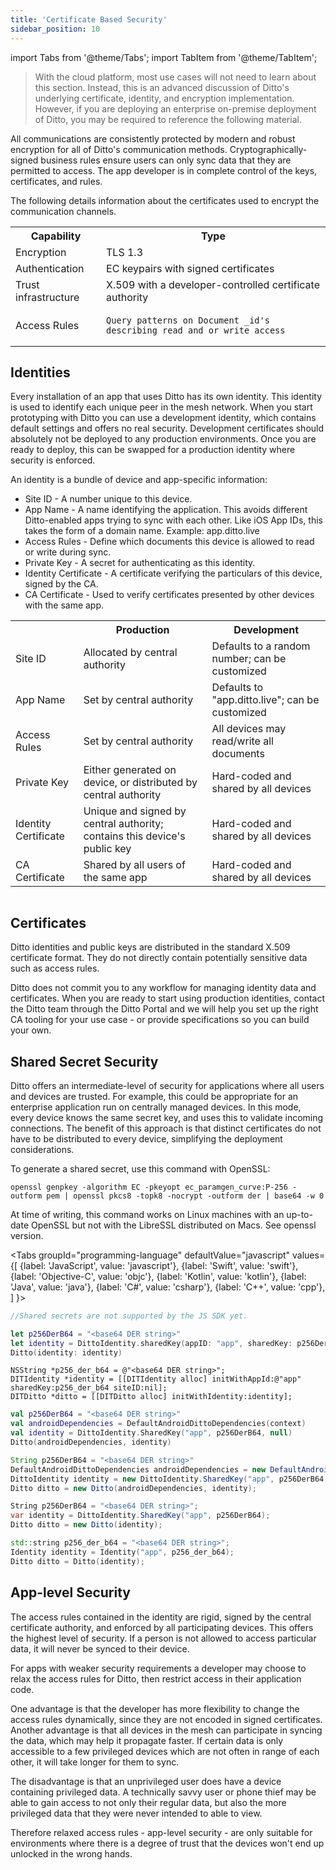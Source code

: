 ```yaml
---
title: 'Certificate Based Security'
sidebar_position: 10
---
```



import Tabs from '@theme/Tabs';
import TabItem from '@theme/TabItem';

> With the cloud platform, most use cases will not need to learn about this section. Instead, this is an advanced discussion of Ditto's underlying certificate, identity, and encryption implementation. However, if you are deploying an enterprise on-premise deployment of Ditto, you may be required to reference the following material.

All communications are consistently protected by modern and robust encryption for all of Ditto's communication methods. Cryptographically-signed business rules ensure users can only sync data that they are permitted to access. The app developer is in complete control of the keys, certificates, and rules.
 
The following details information about the certificates used to encrypt the communication channels.
 
<table>
<tr>
  <th>Capability</th>
  <th>Type</th>
</tr>

<tr>
  <td>Encryption</td>
  <td>TLS 1.3</td>
</tr>

<tr>
  <td>Authentication</td>
  <td>EC keypairs with signed certificates</td>
</tr>

<tr>
  <td>Trust infrastructure</td>
  <td>X.509 with a developer-controlled certificate authority</td>
</tr>

<tr>
  <td>Access Rules</td>
  <td>
  
    Query patterns on Document _id's describing read and or write access

  </td>
</tr>

</table>

## Identities

Every installation of an app that uses Ditto has its own identity. This identity is used to identify each unique peer in the mesh network. When you start prototyping with Ditto you can use a development identity, which contains default settings and offers no real security. Development certificates should absolutely not be deployed to any production environments. Once you are ready to deploy, this can be swapped for a production identity where security is enforced.

An identity is a bundle of device and app-specific information:

* Site ID - A number unique to this device.
* App Name - A name identifying the application. This avoids different Ditto-enabled apps trying to sync with each other. Like iOS App IDs, this takes the form of a domain name. Example: app.ditto.live
* Access Rules - Define which documents this device is allowed to read or write during sync.
* Private Key - A secret for authenticating as this identity.
* Identity Certificate - A certificate verifying the particulars of this device, signed by the CA.
* CA Certificate - Used to verify certificates presented by other devices with the same app.

<table>
  <tr>
    <th></th>
    <th>Production</th>
    <th>Development</th>
  </tr>

  <tr>
    <td>Site ID</td>
    <td>Allocated by central authority</td>
    <td>Defaults to a random number; can be customized</td>
  </tr>

  <tr>
    <td>App Name</td>
    <td>Set by central authority</td>
    <td>Defaults to "app.ditto.live"; can be customized</td>
  </tr>

  <tr>
    <td>Access Rules</td>
    <td>Set by central authority</td>
    <td>All devices may read/write all documents</td>
  </tr>

  <tr>
    <td>Private Key</td>
    <td>Either generated on device, or distributed by central authority</td>
    <td>Hard-coded and shared by all devices</td>
  </tr>

  <tr>
    <td>Identity Certificate</td>
    <td>
      Unique and signed by central authority; contains this device's public key
    </td>
    <td>Hard-coded and shared by all devices</td>
  </tr>

  <tr>
    <td>CA Certificate</td>
    <td>Shared by all users of the same app</td>
    <td>Hard-coded and shared by all devices</td>
  </tr>

  <table></table>
</table>


## Certificates
Ditto identities and public keys are distributed in the standard X.509 certificate format. They do not directly contain potentially sensitive data such as access rules.

Ditto does not commit you to any workflow for managing identity data and certificates. When you are ready to start using production identities, contact the Ditto team through the Ditto Portal and we will help you set up the right CA tooling for your use case - or provide specifications so you can build your own.

## Shared Secret Security

Ditto offers an intermediate-level of security for applications where all users and devices are trusted. For example, this could be appropriate for an enterprise application run on centrally managed devices. In this mode, every device knows the same secret key, and uses this to validate incoming connections. The benefit of this approach is that distinct certificates do not have to be distributed to every device, simplifying the deployment considerations.

To generate a shared secret, use this command with OpenSSL:

```console
openssl genpkey -algorithm EC -pkeyopt ec_paramgen_curve:P-256 -outform pem | openssl pkcs8 -topk8 -nocrypt -outform der | base64 -w 0
```

At time of writing, this command works on Linux machines with an up-to-date OpenSSL but not with the LibreSSL distributed on Macs. See openssl version.

<Tabs
  groupId="programming-language"
  defaultValue="javascript"
  values={[
    {label: 'JavaScript', value: 'javascript'},
    {label: 'Swift', value: 'swift'},
    {label: 'Objective-C', value: 'objc'},
    {label: 'Kotlin', value: 'kotlin'},
    {label: 'Java', value: 'java'},
    {label: 'C#', value: 'csharp'},
    {label: 'C++', value: 'cpp'},
  ]
}>
<TabItem value="javascript">

```js
//Shared secrets are not supported by the JS SDK yet.
```

</TabItem>
<TabItem value="swift">

```swift
let p256DerB64 = "<base64 DER string>"
let identity = DittoIdentity.sharedKey(appID: "app", sharedKey: p256DerB64)
Ditto(identity: identity)
```

</TabItem>
<TabItem value="objc">

```objc
NSString *p256_der_b64 = @"<base64 DER string>";
DITIdentity *identity = [[DITIdentity alloc] initWithAppId:@"app" sharedKey:p256_der_b64 siteID:nil];
DITDitto *ditto = [[DITDitto alloc] initWithIdentity:identity];
```

</TabItem>
<TabItem value="kotlin">

```kotlin
val p256DerB64 = "<base64 DER string>"
val androidDependencies = DefaultAndroidDittoDependencies(context)
val identity = DittoIdentity.SharedKey("app", p256DerB64, null)
Ditto(androidDependencies, identity)
```

</TabItem>
<TabItem value="java">

```java
String p256DerB64 = "<base64 DER string>"
DefaultAndroidDittoDependencies androidDependencies = new DefaultAndroidDittoDependencies(applicationContext);
DittoIdentity identity = new DittoIdentity.SharedKey("app", p256DerB64, null)
Ditto ditto = new Ditto(androidDependencies, identity);
```

</TabItem>
<TabItem value="csharp">

```csharp
String p256DerB64 = "<base64 DER string>";
var identity = DittoIdentity.SharedKey("app", p256DerB64);
Ditto ditto = new Ditto(identity);
```

</TabItem>
<TabItem value="cpp">

```cpp
std::string p256_der_b64 = "<base64 DER string>";
Identity identity = Identity("app", p256_der_b64);
Ditto ditto = Ditto(identity);
```

</TabItem>
</Tabs>

## App-level Security
The access rules contained in the identity are rigid, signed by the central certificate authority, and enforced by all participating devices. This offers the highest level of security. If a person is not allowed to access particular data, it will never be synced to their device.

For apps with weaker security requirements a developer may choose to relax the access rules for Ditto, then restrict access in their application code.

One advantage is that the developer has more flexibility to change the access rules dynamically, since they are not encoded in signed certificates. Another advantage is that all devices in the mesh can participate in syncing the data, which may help it propagate faster. If certain data is only accessible to a few privileged devices which are not often in range of each other, it will take longer for them to sync.

The disadvantage is that an unprivileged user does have a device containing privileged data. A technically savvy user or phone thief may be able to gain access to not only their regular data, but also the more privileged data that they were never intended to able to view.

Therefore relaxed access rules - app-level security - are only suitable for environments where there is a degree of trust that the devices won't end up unlocked in the wrong hands.
